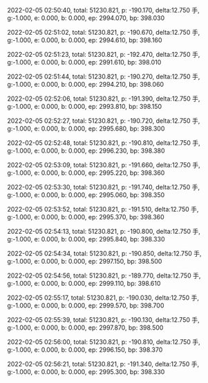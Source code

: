 2022-02-05 02:50:40, total: 51230.821, p: -190.170, delta:12.750 手, g:-1.000, e: 0.000, b: 0.000, ep: 2994.070, bp: 398.030

2022-02-05 02:51:02, total: 51230.821, p: -190.670, delta:12.750 手, g:-1.000, e: 0.000, b: 0.000, ep: 2994.610, bp: 398.160

2022-02-05 02:51:23, total: 51230.821, p: -192.470, delta:12.750 手, g:-1.000, e: 0.000, b: 0.000, ep: 2991.610, bp: 398.010

2022-02-05 02:51:44, total: 51230.821, p: -190.270, delta:12.750 手, g:-1.000, e: 0.000, b: 0.000, ep: 2994.210, bp: 398.060

2022-02-05 02:52:06, total: 51230.821, p: -191.390, delta:12.750 手, g:-1.000, e: 0.000, b: 0.000, ep: 2993.810, bp: 398.150

2022-02-05 02:52:27, total: 51230.821, p: -190.720, delta:12.750 手, g:-1.000, e: 0.000, b: 0.000, ep: 2995.680, bp: 398.300

2022-02-05 02:52:48, total: 51230.821, p: -190.810, delta:12.750 手, g:-1.000, e: 0.000, b: 0.000, ep: 2996.230, bp: 398.380

2022-02-05 02:53:09, total: 51230.821, p: -191.660, delta:12.750 手, g:-1.000, e: 0.000, b: 0.000, ep: 2995.220, bp: 398.360

2022-02-05 02:53:30, total: 51230.821, p: -191.740, delta:12.750 手, g:-1.000, e: 0.000, b: 0.000, ep: 2995.060, bp: 398.350

2022-02-05 02:53:52, total: 51230.821, p: -191.510, delta:12.750 手, g:-1.000, e: 0.000, b: 0.000, ep: 2995.370, bp: 398.360

2022-02-05 02:54:13, total: 51230.821, p: -190.800, delta:12.750 手, g:-1.000, e: 0.000, b: 0.000, ep: 2995.840, bp: 398.330

2022-02-05 02:54:34, total: 51230.821, p: -190.850, delta:12.750 手, g:-1.000, e: 0.000, b: 0.000, ep: 2997.150, bp: 398.500

2022-02-05 02:54:56, total: 51230.821, p: -189.770, delta:12.750 手, g:-1.000, e: 0.000, b: 0.000, ep: 2999.110, bp: 398.610

2022-02-05 02:55:17, total: 51230.821, p: -190.030, delta:12.750 手, g:-1.000, e: 0.000, b: 0.000, ep: 2999.570, bp: 398.700

2022-02-05 02:55:39, total: 51230.821, p: -190.130, delta:12.750 手, g:-1.000, e: 0.000, b: 0.000, ep: 2997.870, bp: 398.500

2022-02-05 02:56:00, total: 51230.821, p: -190.810, delta:12.750 手, g:-1.000, e: 0.000, b: 0.000, ep: 2996.150, bp: 398.370

2022-02-05 02:56:21, total: 51230.821, p: -191.340, delta:12.750 手, g:-1.000, e: 0.000, b: 0.000, ep: 2995.300, bp: 398.330